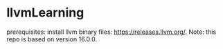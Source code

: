 # llvmLearning
prerequisites: install llvm binary files: https://releases.llvm.org/. Note: this repo is based on version 16.0.0.
